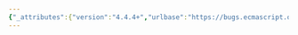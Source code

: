```yaml
---
{"_attributes":{"version":"4.4.4+","urlbase":"https://bugs.ecmascript.org/","maintainer":"dherman@mozilla.com"},"bug":{"bug_id":384,"creation_ts":"2012-06-12 00:24:00 -0700","short_desc":"12.11: \"then Completion\"","delta_ts":"2012-06-16 09:34:11 -0700","product":"Draft for 6th Edition","component":"editorial issue","version":"Rev 7: May 4, 2012 Draft","rep_platform":"All","op_sys":"All","bug_status":"RESOLVED","resolution":"FIXED","priority":"Normal","bug_severity":"minor","everconfirmed":true,"reporter":{"uid":"jmdyck","name":"Michael Dyck"},"assigned_to":{"uid":"allen","name":"Allen Wirfs-Brock"},"long_desc":[{"commentid":975,"comment_count":0,"who":{"uid":"jmdyck","name":"Michael Dyck"},"bug_when":"2012-06-12 00:24:50 -0700","thetext":"In 12.11 \"The switch Statement\",\nunder \"Runtime Semantics: Case Evaluation\",\nrule 2 / step 9.b.iii says:\n    \"If R is an abrupt completion, then Completion {...}.\"\n\nPresumably there should be a \"return\" before \"Completion\"."},{"commentid":997,"comment_count":1,"who":{"uid":"allen","name":"Allen Wirfs-Brock"},"bug_when":"2012-06-16 09:34:11 -0700","thetext":"fixed in \"Rev 8\", June 12,2012 draft"}]}}
---
```

